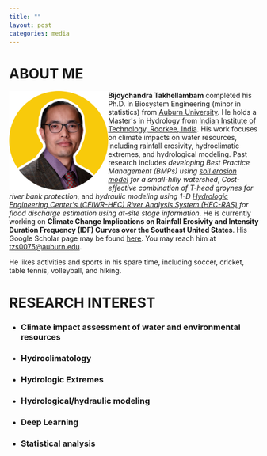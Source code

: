 ```yaml
---
title: ""
layout: post
categories: media
---
```


# ABOUT ME

<img align="left" width="200" src="/File/profile.png">


**Bijoychandra Takhellambam** completed his Ph.D. in Biosystem Engineering (minor in statistics) from [Auburn University](https://www.eng.auburn.edu/bsen/). He holds a Master's in Hydrology from [Indian Institute of Technology, Roorkee, India](https://hy.iitr.ac.in/). His work focuses on climate impacts on water resources, including rainfall erosivity, hydroclimatic extremes, and hydrological modeling. Past research includes *developing Best Practice Management (BMPs) using [soil erosion model](https://www.fs.usda.gov/ccrc/tool/watershed-erosion-prediction-project-wepp) for a small-hilly watershed*, *Cost-effective combination of T-head groynes for river bank protection*, and *hydraulic modeling using 1-D [Hydrologic Engineering Center's (CEIWR-HEC) River Analysis System (HEC-RAS)](https://www.hec.usace.army.mil/software/hec-ras/) for flood discharge estimation using at-site stage information*. He is currently working on **Climate Change Implications on Rainfall Erosivity and Intensity Duration Frequency (IDF) Curves over the Southeast United States**. His Google Scholar page may be found [here](https://scholar.google.com/citations?user=I6bZieUAAAAJ&hl=en). You may reach him at tzs0075@auburn.edu. 


He likes activities and sports in his spare time, including soccer, cricket, table tennis, volleyball, and hiking.


# RESEARCH INTEREST 

- ### Climate impact assessment of water and environmental resources
- ### Hydroclimatology
- ### Hydrologic Extremes
- ### Hydrological/hydraulic modeling
- ### Deep Learning
- ### Statistical analysis

